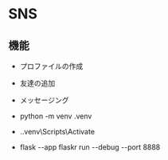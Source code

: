 # SNS

## 機能
- プロファイルの作成
- 友達の追加
- メッセージング

 
- python -m venv .venv
- .\.venv\Scripts\Activate
- flask --app flaskr run --debug --port 8888
